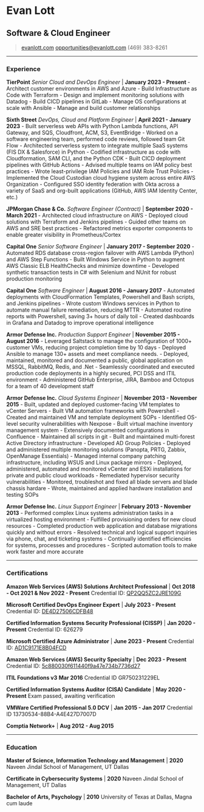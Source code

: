 # Evan Lott

## Software & Cloud Engineer

> [evanlott.com](http://evanlott.com)
> [opportunities@evanlott.com](mailto:opportunities@evanlott.com)
> (469) 383-8261

------

<!-- markdownlint-disable MD013 line-length -->

### Experience

**TierPoint** *Senior Cloud and DevOps Engineer* | **January 2023 - Present**
 \- Architect customer environments in AWS and Azure
 \- Build Infrastructure as Code with Terraform
 \- Design and implement monitoring solutions with Datadog
 \- Build CICD pipelines in GitLab
 \- Manage OS configurations at scale with Ansible
 \- Manage and build customer relationships

**Sixth Street** *DevOps, Cloud and Platform Engineer* | **April 2021 - January 2023**
 \- Built serverless web APIs with Python Lambda functions, API Gateway, and SQS, Cloudfront, ACM, S3, EventBridge
 \- Worked on a software engineering team, performed code reviews, followed team Git Flow
 \- Architected serverless system to integrate multiple SaaS systems (FIS DX & Salesforce) in Python
 \- Codified infrastructure as code with Cloudformation, SAM CLI, and the Python CDK
 \- Built CICD deployment pipelines with GitHub Actions
 \- Advised multiple teams on IAM policy best practices
 \- Wrote least-privilege IAM Policies and IAM Role Trust Policies
 \- Implemented the Cloud Custodian cloud hygiene system across entire AWS Organization
 \- Configured SSO identity federation with Okta across a variety of SaaS and org-built applications (GitHub, AWS IAM Identity Center, etc.)

**JPMorgan Chase & Co.** *Software Engineer (Contract)* | **September 2020 - March 2021**
 \- Architected cloud infrastructure on AWS
 \- Deployed cloud solutions with Terraform and Jenkins pipelines
 \- Guided other teams on AWS and SRE best practices
 \- Refactored metrics exporter components to enable greater visibility in Prometheus/Cortex

**Capital One** *Senior Software Engineer* | **January 2017 - September 2020**
 \- Automated RDS database cross-region failover with AWS Lambda (Python) and AWS Step Functions
 \- Built Windows Service in Python to augment AWS Classic ELB HealthChecks and minimize downtime
 \- Developed synthetic transaction tests in C# with Selenium and NUnit for robust production monitoring

 **Capital One** *Software Engineer* | **August 2016 - January 2017**
 \- Automated deployments with CloudFormation Templates, Powershell and Bash scripts, and Jenkins pipelines
 \- Wrote custom Windows services in Python to automate manual failure remediation, reducing MTTR
 \- Automated routine reports with Powershell, saving 3+ hours of daily toil
 \- Created dashboards in Grafana and Datadog to improve operational intelligence

**Armor Defense Inc.** *Production Support Engineer* | **November 2015 - August 2016**
 \- Leveraged Saltstack to manage the configuration of 1000+ customer VMs, reducing project completion time by 10 days
 \- Deployed Ansible to manage 130+ assets and meet compliance needs.
 \- Deployed, maintained, monitored and documented a public, global application on MSSQL, RabbitMQ, Redis, and .Net
 \- Seamlessly coordinated and executed production code deployments in a highly secured, PCI DSS and ITIL environment
 \- Administered GitHub Enterprise, JIRA, Bamboo and Octopus for a team of 40 development staff

**Armor Defense Inc.** *Cloud Systems Engineer* | **November 2013 - November 2015**
  \- Built, updated and deployed customer-facing VM templates to vCenter Servers
  \- Built VM automation frameworks with Powershell
  \- Created and maintained VM and template deployment SOPs
  \- Identified OS-level security vulnerabilities with Nexpose
  \- Built virtual machine inventory management system
  \- Extensively documented configurations in Confluence
  \- Maintained all scripts in git
  \- Built and maintained multi-forest Active Directory infrastructure
  \- Developed AD Group Policies
  \- Deployed and administered multiple monitoring solutions (Panopta, PRTG, Zabbix, OpenManage Essentials)
  \- Managed internal company patching infrastructure, including WSUS and Linux package mirrors
  \- Deployed, administered, automated and monitored vCenter and ESXi installations for private and public cloud workloads
  \- Remediated hypervisor security vulnerabilities
  \- Monitored, troubleshot and fixed all blade servers and blade chassis hardare
  \- Wrote, maintained and applied hardware installation and testing SOPs

**Armor Defense Inc.** *Linux Support Engineer* | **February 2013 - November 2013**
 \- Performed complex Linux systems administration tasks in a virtualized hosting environment
 \- Fulfilled provisioning orders for new cloud resources
 \- Completed production web application and database migrations quickly and without errors
 \- Resolved technical and logical support inquiries via phone, chat, and ticketing systems
 \- Continually identified efficiencies for systems, processes and procedures
 \- Scripted automation tools to make work faster and more accurate

------

### Certifications

**Amazon Web Services (AWS) Solutions Architect Professional** | **Oct 2018 - Oct 2021 & Nov 2022 - Present**
    Credential ID: [QP2QQ5ZC2JRE109G](https://cp.certmetrics.com/amazon/en/public/verify/credential/QP2QQ5ZC2JRE109G)

**Microsoft Certified DevOps Engineer Expert** | **July 2023 - Present**
    Credential ID: [DE4D27506CDFB48](https://learn.microsoft.com/api/credentials/share/en-us/EvanLott-9164/DE4D27506CDFB48?sharingId=25C7319E942DD233)

**Certified Information Systems Security Professional (CISSP)** | **Jan 2020 - Present**
    Credential ID: 626279

**Microsoft Certified Azure Administrator** | **June 2023 - Present**
    Credential ID: [AD1C9171E8B04FCD](https://learn.microsoft.com/api/credentials/share/en-us/EvanLott-9164/AD1C9171E8B04FCD?sharingId=25C7319E942DD233)

**Amazon Web Services (AWS) Security Specialty** | **Dec 2023 - Present**
    Credential ID: [5c880030f611440f9a47e734b7736d27](https://cp.certmetrics.com/amazon/en/public/verify/credential/5c880030f611440f9a47e734b7736d27)

**ITIL Foundations v3** **Mar 2016**
    Credential ID GR750231229EL

**Certified Information Systems Auditor (CISA) Candidate** | **May 2020 - Present**
    Exam passed, awaiting verification

**VMWare Certified Professional 5.0 DCV** | **Jan 2015 - Jan 2017**
    Credential ID 13730534-88B4-A4E427D7007D

**Comptia Network+** | **Aug 2012 - Aug 2015**

------

### Education

**Master of Science, Information Technology and Management** | **2020**
    Naveen Jindal School of Management, UT Dallas

**Certificate in Cybersecurity Systems** | **2020**
    Naveen Jindal School of Management, UT Dallas

**Bachelor of Arts, Psychology** | **2010**
    University of Texas at Dallas, Magna cum laude
